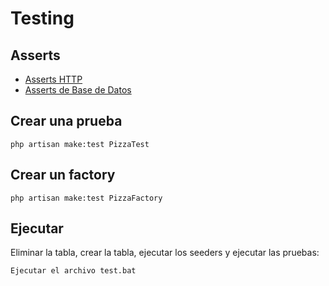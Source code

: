 # Testing

## Asserts

* [Asserts HTTP](https://laravel.com/docs/8.x/http-tests#available-assertions)
* [Asserts de Base de Datos](https://laravel.com/docs/8.x/database-testing#available-assertions)

## Crear una prueba

`php artisan make:test PizzaTest`

## Crear un factory

`php artisan make:test PizzaFactory`

## Ejecutar

Eliminar la tabla, crear la tabla, ejecutar los seeders y ejecutar las pruebas:

`Ejecutar el archivo test.bat`
